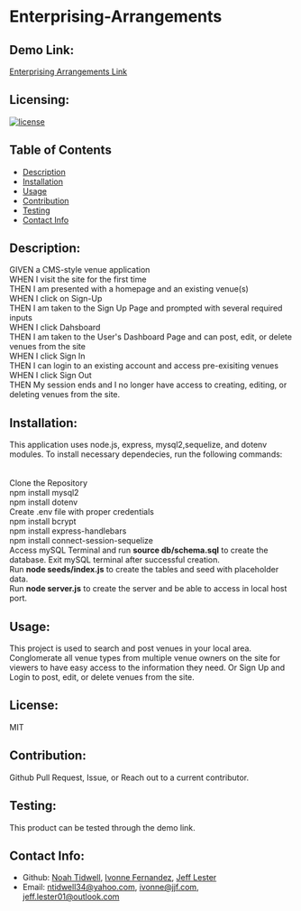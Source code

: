 # Enterprising-Arrangements

## Demo Link:
[Enterprising Arrangements Link](https://enterprising-arrangements1.herokuapp.com/)

## Licensing:
[![license](https://img.shields.io/badge/license-MIT-blue)](https://shields.io)

## Table of Contents 
- [Description](#description)
- [Installation](#installation)
- [Usage](#usage)
- [Contribution](#contribution)
- [Testing](#testing)
- [Contact Info](#contact-info)

## Description:
GIVEN a CMS-style venue application
<br /> WHEN I visit the site for the first time 
<br /> THEN I am presented with a homepage and an existing venue(s)
<br /> WHEN I click on Sign-Up
<br /> THEN I am taken to the Sign Up Page and prompted with several required inputs
<br /> WHEN I click Dahsboard
<br /> THEN I am taken to the User's Dashboard Page and can post, edit, or delete venues from the site
<br /> WHEN I click Sign In 
<br /> THEN I can login to an existing account and access pre-exisiting venues  
WHEN I click Sign Out 
<br /> THEN My session ends and I no longer have access to creating, editing, or deleting venues from the site.

## Installation:
This application uses node.js, express, mysql2,sequelize, and dotenv modules. To install necessary dependecies, run the following commands:
<br />
<br />
<br />
Clone the Repository
<br />
npm install mysql2
<br />
npm install dotenv
<br />
Create .env file with proper credentials
<br />
npm install bcrypt
<br />
npm install express-handlebars 
<br />
npm install connect-session-sequelize
<br />
Access mySQL Terminal and run <strong>source db/schema.sql</strong> to create the database. Exit mySQL terminal after successful creation.
<br />
Run <strong>node seeds/index.js</strong> to create the tables and seed with placeholder data.
<br />
Run <strong>node server.js</strong> to create the server and be able to access in local host port.

## Usage:
This project is used to search and post venues in your local area. Conglomerate all venue types from multiple venue owners on the site for viewers to have easy access to the information they need. Or Sign Up and Login to post, edit, or delete venues from the site.

## License:
MIT

## Contribution:
Github Pull Request, Issue, or Reach out to a current contributor.

## Testing:
This product can be tested through the demo link.

## Contact Info:
- Github: [Noah Tidwell](https://github.com/NoahTidwell), [Ivonne Fernandez](https://github.com/Ivonnor1975), [Jeff Lester](https://github.com/JeffGoji)
- Email: ntidwell34@yahoo.com, ivonne@jjf.com, jeff.lester01@outlook.com

